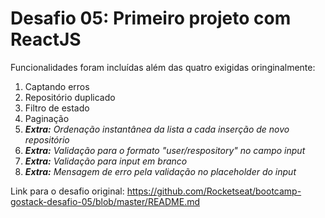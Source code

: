 # Desafio 05: Primeiro projeto com ReactJS

Funcionalidades foram incluídas além das quatro exigidas oringinalmente:

1. Captando erros
2. Repositório duplicado
3. Filtro de estado
4. Paginação
5. <i><strong>Extra:</strong> Ordenação instantânea da lista a cada inserção de novo repositório</i>
6. <i><strong>Extra:</strong> Validação para o formato "user/respository" no campo input</i>
7. <i><strong>Extra:</strong> Validação para input em branco</i>
8. <i><strong>Extra:</strong> Mensagem de erro pela validação no placeholder do input</i>

Link para o desafio original:
https://github.com/Rocketseat/bootcamp-gostack-desafio-05/blob/master/README.md
